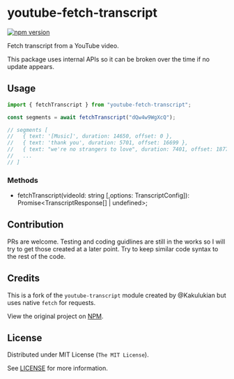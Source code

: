 # youtube-fetch-transcript

[![npm version](https://badge.fury.io/js/youtube-fetch-transcript.svg)](https://badge.fury.io/js/youtube-fetch-transcript)

Fetch transcript from a YouTube video.

This package uses internal APIs so it can be broken over the time if no update appears.

## Usage

```js
import { fetchTranscript } from "youtube-fetch-transcript";

const segments = await fetchTranscript("dQw4w9WgXcQ");

// segments [
//   { text: '[Music]', duration: 14650, offset: 0 },
//   { text: 'thank you', duration: 5701, offset: 16699 },
//   { text: "we're no strangers to love", duration: 7401, offset: 18779 },
//   ...
// ]
```

### Methods

- fetchTranscript(videoId: string [,options: TranscriptConfig]): Promise<TranscriptResponse[] | undefined>;

## Contribution

PRs are welcome. Testing and coding guidlines are still in the works so I will try to get those created at a later point. Try to keep similar code syntax to the rest of the code.

## Credits

This is a fork of the `youtube-transcript` module created by @Kakulukian but uses native `fetch` for requests.

View the original project on [NPM](https://www.npmjs.com/package/youtube-transcript).

## License

Distributed under MIT License (`The MIT License`).

See [LICENSE](LICENSE) for more information.
